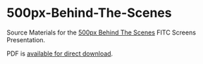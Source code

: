 500px-Behind-The-Scenes
=======================

Source Materials for the [500px Behind The Scenes](http://www.fitc.ca/events/presentations/presentation.cfm?event=134&presentation_id=2044) FITC Screens Presentation.

PDF is [available for direct download](http://static.ashfurrow.com/github/screens12.pdf).
